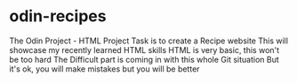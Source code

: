 # odin-recipes
The Odin Project - HTML Project
Task is to create a Recipe website
This will showcase my recently learned HTML skills
HTML is very basic, this won't be too hard
The Difficult part is coming in with this whole Git situation
But it's ok, you will make mistakes but you will be better
